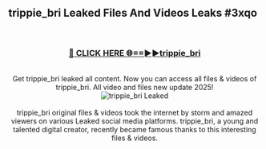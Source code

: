 ## trippie_bri Leaked Files And Videos Leaks #3xqo
<br>
<div align="center">
<h3><a href="https://watchclip.my.id/trippie_bri" rel="nofollow">🔴 CLICK HERE 🌐==►►trippie_bri</a></h3>
<br>
Get trippie_bri leaked all content. Now you can access all files & videos of trippie_bri. All video and files new update 2025!
<br>
<a href="https://watchclip.my.id/trippie_bri" rel="nofollow" data-target="animated-image.originalLink"><img src="https://i.ibb.co.com/WyWwxjT/player-gif2.gif" alt="trippie_bri Leaked" style="max-width: 100%; display: inline-block;" data-target="animated-image.originalImage"></a>
<br><br>
trippie_bri original files & videos took the internet by storm and amazed viewers on various Leaked social media platforms. trippie_bri, a young and talented digital creator, recently became famous thanks to this interesting files & videos.
</div>
<br>